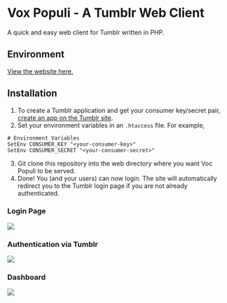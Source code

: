 # Vox Populi - A Tumblr Web Client
A quick and easy web client for Tumblr written in PHP.

## Environment
[View the website here.](https://cleberg.io/vox-populi/)

## Installation
1. To create a Tumblr application and get your consumer key/secret pair, [create an app on the Tumblr site](https://www.tumblr.com/oauth/apps).
2. Set your environment variables in an `.htaccess` file. For example,
```
# Environment Variables
SetEnv CONSUMER_KEY "<your-consumer-key>"
SetEnv CONSUMER_SECRET "<your-consumer-secret>"
```
3. Git clone this repository into the web directory where you want Voc Populi to be served.
4. Done! You (and your users) can now login. The site will automatically redirect you to the Tumblr login page if you are not already authenticated.

### Login Page
![](https://img.cleberg.io/vox-populi/vox_populi_login.png)

### Authentication via Tumblr
![](https://img.cleberg.io/vox-populi/vox_populi_auth.png)

### Dashboard
![](https://img.cleberg.io/vox-populi/vox_populi_dashboard.png)
